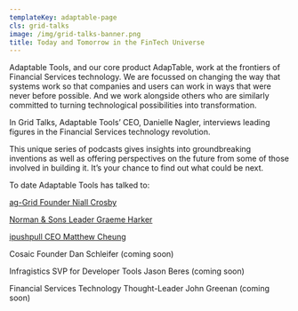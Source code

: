 ```yaml
---
templateKey: adaptable-page
cls: grid-talks
image: /img/grid-talks-banner.png
title: Today and Tomorrow in the FinTech Universe
---
```

Adaptable Tools, and our core product AdapTable, work at the frontiers of Financial Services technology. We are focussed on changing the way that systems work so that companies and users can work in ways that were never before possible. And we work alongside others who are similarly committed to turning technological possibilities into transformation.

In Grid Talks, Adaptable Tools’ CEO, Danielle Nagler, interviews leading figures in the Financial Services technology revolution.

This unique series of podcasts gives insights into groundbreaking inventions as well as offering perspectives on the future from some of those involved in building it. It’s your chance to find out what could be next.

To date Adaptable Tools has talked to:

[ag-Grid Founder Niall Crosby](https://open.spotify.com/episode/131ejKdW2csw3BzD13EvF6?si=2QSXzh9pSjyF_1Uo2yHldw)

[Norman & Sons Leader Graeme Harker](https://open.spotify.com/episode/3Y7vfrR2XGok7vfuqtzEx5?si=EZUm6KJyS8yH4IZzRqxxwQ)

[ipushpull CEO Matthew Cheung](https://open.spotify.com/episode/1Glcqjx7ZM52GaUaW97pUE?si=MJrF3XdlTcWZHwEOLDv3Cg) 

Cosaic Founder Dan Schleifer (coming soon)

Infragistics SVP for Developer Tools Jason Beres (coming soon)

Financial Services Technology Thought-Leader John Greenan (coming soon)
